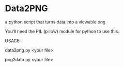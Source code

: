 # Data2PNG

a python script that turns data into a viewable png


You'll need the PIL (pillow) module for python to use this.

USAGE:


data2png.py \<your file\>

png2data.py \<your file\>
